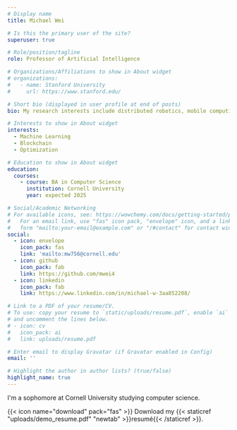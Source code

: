 ```yaml
---
# Display name
title: Michael Wei

# Is this the primary user of the site?
superuser: true

# Role/position/tagline
role: Professor of Artificial Intelligence

# Organizations/Affiliations to show in About widget
# organizations:
#   - name: Stanford University
#     url: https://www.stanford.edu/

# Short bio (displayed in user profile at end of posts)
bio: My research interests include distributed robotics, mobile computing and programmable matter.

# Interests to show in About widget
interests:
  - Machine Learning
  - Blockchain
  - Optimization

# Education to show in About widget
education:
  courses:
    - course: BA in Computer Science
      institution: Cornell University
      year: expected 2025

# Social/Academic Networking
# For available icons, see: https://wowchemy.com/docs/getting-started/page-builder/#icons
#   For an email link, use "fas" icon pack, "envelope" icon, and a link in the
#   form "mailto:your-email@example.com" or "/#contact" for contact widget.
social:
  - icon: envelope
    icon_pack: fas
    link: 'mailto:mw756@cornell.edu'
  - icon: github
    icon_pack: fab
    link: https://github.com/mwei4
  - icon: linkedin
    icon_pack: fab
    link: https://www.linkedin.com/in/michael-w-3aa852208/

# Link to a PDF of your resume/CV.
# To use: copy your resume to `static/uploads/resume.pdf`, enable `ai` icons in `params.toml`,
# and uncomment the lines below.
# - icon: cv
#   icon_pack: ai
#   link: uploads/resume.pdf

# Enter email to display Gravatar (if Gravatar enabled in Config)
email: ''

# Highlight the author in author lists? (true/false)
highlight_name: true
---
```


I'm a sophomore at Cornell University studying computer science.

{{< icon name="download" pack="fas" >}} Download my {{< staticref "uploads/demo_resume.pdf" "newtab" >}}resumé{{< /staticref >}}.
